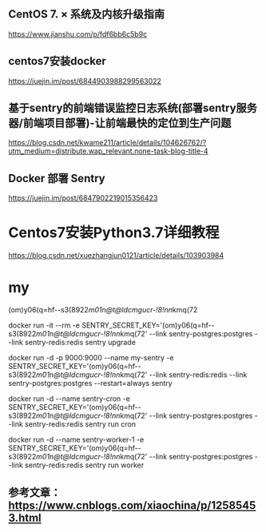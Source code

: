 
## CentOS 7. × 系统及内核升级指南
https://www.jianshu.com/p/fdf6bb6c5b9c


## centos7安装docker

https://juejin.im/post/6844903988299563022


## 基于sentry的前端错误监控日志系统(部署sentry服务器/前端项目部署)-让前端最快的定位到生产问题

https://blog.csdn.net/kwame211/article/details/104626762/?utm_medium=distribute.wap_relevant.none-task-blog-title-4

## Docker 部署 Sentry

https://juejin.im/post/6847902219015356423


# Centos7安装Python3.7详细教程
https://blog.csdn.net/xuezhangjun0121/article/details/103903984


# my

(om)y06(q=hf--s3(8922*m01n@t@ldcmgucr-!8!nn*kmq(72


docker run -it --rm -e SENTRY_SECRET_KEY='(om)y06(q=hf--s3(8922*m01n@t@ldcmgucr-!8!nn*kmq(72' --link sentry-postgres:postgres --link sentry-redis:redis sentry upgrade


docker run -d -p 9000:9000 --name my-sentry -e SENTRY_SECRET_KEY='(om)y06(q=hf--s3(8922*m01n@t@ldcmgucr-!8!nn*kmq(72' --link sentry-redis:redis --link sentry-postgres:postgres --restart=always sentry

docker run -d --name sentry-cron -e SENTRY_SECRET_KEY='(om)y06(q=hf--s3(8922*m01n@t@ldcmgucr-!8!nn*kmq(72' --link sentry-postgres:postgres --link sentry-redis:redis sentry run cron

docker run -d --name sentry-worker-1 -e SENTRY_SECRET_KEY='(om)y06(q=hf--s3(8922*m01n@t@ldcmgucr-!8!nn*kmq(72' --link sentry-postgres:postgres --link sentry-redis:redis sentry run worker


## 参考文章：https://www.cnblogs.com/xiaochina/p/12585453.html